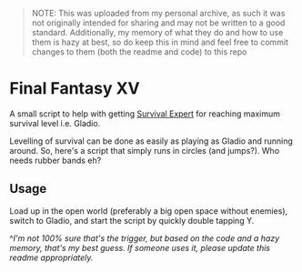 > NOTE: This was uploaded from my personal archive, as such it was not originally intended for sharing and may not be written to a good standard. Additionally, my memory of what they do and how to use them is hazy at best, so do keep this in mind and feel free to commit changes to them (both the readme and code) to this repo

# Final Fantasy XV

A small script to help with getting [Survival Expert](https://www.trueachievements.com/viewcomment.aspx?commentid=1048570#sc1048570) for reaching maximum survival level i.e. Gladio.

Levelling of survival can be done as easily as playing as Gladio and running around. So, here's a script that simply runs in circles (and jumps?). Who needs rubber bands eh?

## Usage

Load up in the open world (preferably a big open space without enemies), switch to Gladio, and start the script by quickly double tapping Y.

^_I'm not 100% sure that's the trigger, but based on the code and a hazy memory, that's my best guess. If someone uses it, please update this readme appropriately._